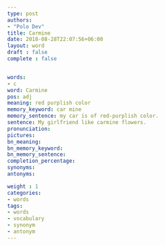 ```yaml
---
type: post
authors:
- "Polo Dev"
title: Carmine
date: 2018-08-28T22:07:56+06:00
layout: word
draft : false
complete : false


words:
- c
word: Carmine
pos: adj
meaning: red purplish color
memory_keyword: car mine
memory_sentence: my car is of red-purplish color.
sentence: My girlfriend like carmine flowers.
pronunciation:
pictures:
bn_meaning:
bn_memory_keyword:
bn_memory_sentence:
completion_percentage:
synonyms:
antonyms:

weight : 1
categories:
- words
tags:
- words
- vocabulary
- synonym
- antonym
---
```

